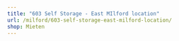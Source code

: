 ```yaml
---
title: "603 Self Storage - East MIlford location"
url: /milford/603-self-storage-east-milford-location/
shop: Mieten
---
```

